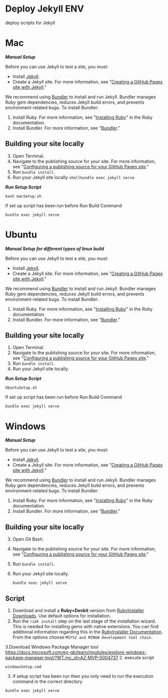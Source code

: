 # Deploy Jekyll ENV

deploy scripts for Jekyll



# Mac

***Manual Setup***

Before you can use Jekyll to test a site, you must:

-   Install  [Jekyll](https://jekyllrb.com/docs/installation/).
-   Create a Jekyll site. For more information, see "[Creating a GitHub Pages site with Jekyll](https://docs.github.com/en/articles/creating-a-github-pages-site-with-jekyll)."

We recommend using  [Bundler](http://bundler.io/)  to install and run Jekyll. Bundler manages Ruby gem dependencies, reduces Jekyll build errors, and prevents environment-related bugs. To install Bundler:

1.  Install Ruby. For more information, see "[Installing Ruby](https://www.ruby-lang.org/en/documentation/installation/)" in the Ruby documentation.
2.  Install Bundler. For more information, see "[Bundler](https://bundler.io/)."
## [](https://docs.github.com/en/pages/setting-up-a-github-pages-site-with-jekyll/testing-your-github-pages-site-locally-with-jekyll#building-your-site-locally)Building your site locally

3.  Open  Terminal.
4.  Navigate to the publishing source for your site. For more information, see "[Configuring a publishing source for your GitHub Pages site](https://docs.github.com/en/pages/getting-started-with-github-pages/configuring-a-publishing-source-for-your-github-pages-site)."
5.  Run  `bundle install`.
6.  Run your Jekyll site locally 
``shellbundle exec jekyll serve
``

***Run Setup Script***
`````shell 
bash macSetup.sh
`````
If set up script has been run before Run Build Command
`````shell 
bundle exec jekyll serve
`````

# Ubuntu
***Manual Setup for different types of  linux build***

Before you can use Jekyll to test a site, you must:

-   Install  [Jekyll](https://jekyllrb.com/docs/installation/).
-   Create a Jekyll site. For more information, see "[Creating a GitHub Pages site with Jekyll](https://docs.github.com/en/articles/creating-a-github-pages-site-with-jekyll)."

We recommend using  [Bundler](http://bundler.io/)  to install and run Jekyll. Bundler manages Ruby gem dependencies, reduces Jekyll build errors, and prevents environment-related bugs. To install Bundler:

1.  Install Ruby. For more information, see "[Installing Ruby](https://www.ruby-lang.org/en/documentation/installation/)" in the Ruby documentation.
2.  Install Bundler. For more information, see "[Bundler](https://bundler.io/)."

## [](https://docs.github.com/en/pages/setting-up-a-github-pages-site-with-jekyll/testing-your-github-pages-site-locally-with-jekyll#building-your-site-locally)Building your site locally

1.  Open  Terminal.
2.  Navigate to the publishing source for your site. For more information, see "[Configuring a publishing source for your GitHub Pages site](https://docs.github.com/en/pages/getting-started-with-github-pages/configuring-a-publishing-source-for-your-github-pages-site)."
3.  Run  `bundle install`.
4.  Run your Jekyll site locally.

***Run Setup Script***
`````shell 
UbuntuSetup.sh
`````
If set up script has been run before Run Build Command
`````shell 
bundle exec jekyll serve
`````

# Windows

***Manual Setup***

Before you can use Jekyll to test a site, you must:

-   Install  [Jekyll](https://jekyllrb.com/docs/installation/).
-   Create a Jekyll site. For more information, see "[Creating a GitHub Pages site with Jekyll](https://docs.github.com/en/articles/creating-a-github-pages-site-with-jekyll)."

We recommend using  [Bundler](http://bundler.io/)  to install and run Jekyll. Bundler manages Ruby gem dependencies, reduces Jekyll build errors, and prevents environment-related bugs. To install Bundler:

1.  Install Ruby. For more information, see "[Installing Ruby](https://www.ruby-lang.org/en/documentation/installation/)" in the Ruby documentation.
2.  Install Bundler. For more information, see "[Bundler](https://bundler.io/)."

## [](https://docs.github.com/en/pages/setting-up-a-github-pages-site-with-jekyll/testing-your-github-pages-site-locally-with-jekyll#building-your-site-locally)Building your site locally

3.  Open  Git Bash.
4.  Navigate to the publishing source for your site. For more information, see "[Configuring a publishing source for your GitHub Pages site](https://docs.github.com/en/pages/getting-started-with-github-pages/configuring-a-publishing-source-for-your-github-pages-site)."
5.  Run  `bundle install`.
6.  Run your Jekyll site locally.
    
    ```shell
    bundle exec jekyll serve
    ```

## Script
1.  Download and install a  **Ruby+Devkit**  version from  [RubyInstaller Downloads](https://rubyinstaller.org/downloads/). Use default options for installation.   
 2. Run the  `ridk install`  step on the last stage of the installation wizard. This is needed for installing gems with native extensions. You can find additional information regarding this in the  [RubyInstaller Documentation](https://github.com/oneclick/rubyinstaller2#using-the-installer-on-a-target-system). From the options choose  `MSYS2 and MINGW development tool chain`.

3.Download  Windows Package Manager tool  https://docs.microsoft.com/en-gb/learn/modules/explore-windows-package-manager-tool/?WT.mc_id=AZ-MVP-5004737
2. execute script
`````shell
windowsSetup.cmd
`````

3. if setup script has been run then you only need to run the execution command in the correct directory
`````shell
bundle exec jekyll serve
`````
